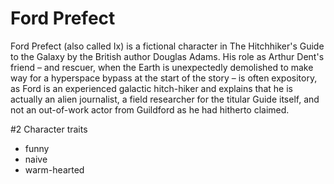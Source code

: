 # Ford Prefect

Ford Prefect (also called Ix) is a fictional character in The Hitchhiker's Guide to the Galaxy by the British author Douglas Adams. His role as Arthur Dent's friend – and rescuer, when the Earth is unexpectedly demolished to make way for a hyperspace bypass at the start of the story – is often expository, as Ford is an experienced galactic hitch-hiker and explains that he is actually an alien journalist, a field researcher for the titular Guide itself, and not an out-of-work actor from Guildford as he had hitherto claimed.

#2 Character traits
* funny
* naive
* warm-hearted
